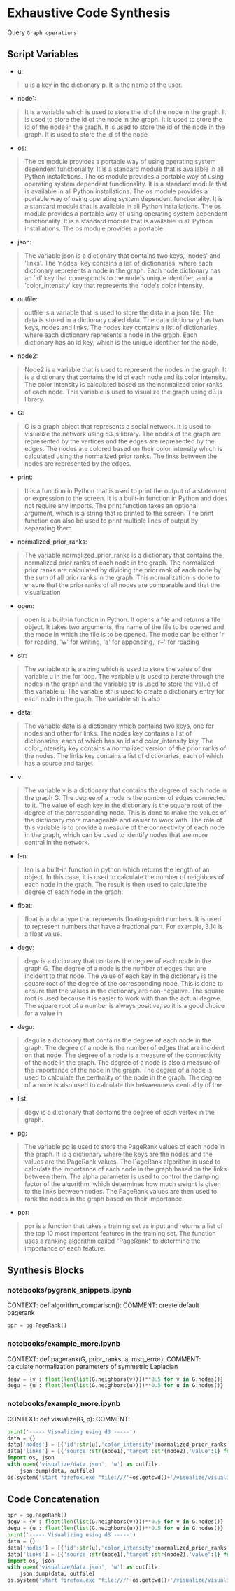 # Exhaustive Code Synthesis
Query `Graph operations`
## Script Variables
- u:<br>
>u is a key in the dictionary p. It is the name of the user.
- node1:<br>
>It is a variable which is used to store the id of the node in the graph. It is used to store the id of the node in the graph. It is used to store the id of the node in the graph. It is used to store the id of the node in the graph. It is used to store the id of the node
- os:<br>
>The os module provides a portable way of using operating system dependent functionality. It is a standard module that is available in all Python installations. The os module provides a portable way of using operating system dependent functionality. It is a standard module that is available in all Python installations. The os module provides a portable way of using operating system dependent functionality. It is a standard module that is available in all Python installations. The os module provides a portable way of using operating system dependent functionality. It is a standard module that is available in all Python installations. The os module provides a portable
- json:<br>
>The variable json is a dictionary that contains two keys, 'nodes' and 'links'. The 'nodes' key contains a list of dictionaries, where each dictionary represents a node in the graph. Each node dictionary has an 'id' key that corresponds to the node's unique identifier, and a 'color_intensity' key that represents the node's color intensity.
- outfile:<br>
>outfile is a variable that is used to store the data in a json file. The data is stored in a dictionary called data. The data dictionary has two keys, nodes and links. The nodes key contains a list of dictionaries, where each dictionary represents a node in the graph. Each dictionary has an id key, which is the unique identifier for the node,
- node2:<br>
>Node2 is a variable that is used to represent the nodes in the graph. It is a dictionary that contains the id of each node and its color intensity. The color intensity is calculated based on the normalized prior ranks of each node. This variable is used to visualize the graph using d3.js library.
- G:<br>
>G is a graph object that represents a social network. It is used to visualize the network using d3.js library. The nodes of the graph are represented by the vertices and the edges are represented by the edges. The nodes are colored based on their color intensity which is calculated using the normalized prior ranks. The links between the nodes are represented by the edges.
- print:<br>
>It is a function in Python that is used to print the output of a statement or expression to the screen. It is a built-in function in Python and does not require any imports. The print function takes an optional argument, which is a string that is printed to the screen. The print function can also be used to print multiple lines of output by separating them
- normalized_prior_ranks:<br>
>The variable normalized_prior_ranks is a dictionary that contains the normalized prior ranks of each node in the graph. The normalized prior ranks are calculated by dividing the prior rank of each node by the sum of all prior ranks in the graph. This normalization is done to ensure that the prior ranks of all nodes are comparable and that the visualization
- open:<br>
>open is a built-in function in Python. It opens a file and returns a file object. It takes two arguments, the name of the file to be opened and the mode in which the file is to be opened. The mode can be either 'r' for reading, 'w' for writing, 'a' for appending, 'r+' for reading
- str:<br>
>The variable str is a string which is used to store the value of the variable u in the for loop. The variable u is used to iterate through the nodes in the graph and the variable str is used to store the value of the variable u. The variable str is used to create a dictionary entry for each node in the graph. The variable str is also
- data:<br>
>The variable data is a dictionary which contains two keys, one for nodes and other for links. The nodes key contains a list of dictionaries, each of which has an id and color_intensity key. The color_intensity key contains a normalized version of the prior ranks of the nodes. The links key contains a list of dictionaries, each of which has a source and target
- v:<br>
>The variable v is a dictionary that contains the degree of each node in the graph G. The degree of a node is the number of edges connected to it. The value of each key in the dictionary is the square root of the degree of the corresponding node. This is done to make the values of the dictionary more manageable and easier to work with. The role of this variable is to provide a measure of the connectivity of each node in the graph, which can be used to identify nodes that are more central in the network.
- len:<br>
>len is a built-in function in python which returns the length of an object. In this case, it is used to calculate the number of neighbors of each node in the graph. The result is then used to calculate the degree of each node in the graph.
- float:<br>
>float is a data type that represents floating-point numbers. It is used to represent numbers that have a fractional part. For example, 3.14 is a float value.
- degv:<br>
>degv is a dictionary that contains the degree of each node in the graph G. The degree of a node is the number of edges that are incident to that node. The value of each key in the dictionary is the square root of the degree of the corresponding node. This is done to ensure that the values in the dictionary are non-negative. The square root is used because it is easier to work with than the actual degree. The square root of a number is always positive, so it is a good choice for a value in
- degu:<br>
>degu is a dictionary that contains the degree of each node in the graph. The degree of a node is the number of edges that are incident on that node. The degree of a node is a measure of the connectivity of the node in the graph. The degree of a node is also a measure of the importance of the node in the graph. The degree of a node is used to calculate the centrality of the node in the graph. The degree of a node is also used to calculate the betweenness centrality of the
- list:<br>
>degv is a dictionary that contains the degree of each vertex in the graph.
- pg:<br>
>The variable pg is used to store the PageRank values of each node in the graph. It is a dictionary where the keys are the nodes and the values are the PageRank values. The PageRank algorithm is used to calculate the importance of each node in the graph based on the links between them. The alpha parameter is used to control the damping factor of the algorithm, which determines how much weight is given to the links between nodes. The PageRank values are then used to rank the nodes in the graph based on their importance.
- ppr:<br>
>ppr is a function that takes a training set as input and returns a list of the top 10 most important features in the training set. The function uses a ranking algorithm called "PageRank" to determine the importance of each feature.
## Synthesis Blocks
### notebooks/pygrank_snippets.ipynb
CONTEXT: def algorithm_comparison(): COMMENT: create default pagerank
```python
ppr = pg.PageRank()
```

### notebooks/example_more.ipynb
CONTEXT: def pagerank(G, prior_ranks, a, msq_error): COMMENT: calculate normalization parameters of symmetric Laplacian
```python
degv = {v : float(len(list(G.neighbors(v))))**0.5 for v in G.nodes()}
degu = {u : float(len(list(G.neighbors(u))))**0.5 for u in G.nodes()}
```

### notebooks/example_more.ipynb
CONTEXT: def visualize(G, p): COMMENT:
```python
print('----- Visualizing using d3 -----')
data = {}
data['nodes'] = [{'id':str(u),'color_intensity':normalized_prior_ranks[u]} for u in G.nodes()]
data['links'] = [{'source':str(node1),'target':str(node2),'value':1} for node1,node2 in G.edges()]
import os, json
with open('visualize/data.json', 'w') as outfile:
    json.dump(data, outfile)
os.system('start firefox.exe "file:///'+os.getcwd()+'/visualize/visualize.html"')
```

## Code Concatenation
```python
ppr = pg.PageRank()
degv = {v : float(len(list(G.neighbors(v))))**0.5 for v in G.nodes()}
degu = {u : float(len(list(G.neighbors(u))))**0.5 for u in G.nodes()}
print('----- Visualizing using d3 -----')
data = {}
data['nodes'] = [{'id':str(u),'color_intensity':normalized_prior_ranks[u]} for u in G.nodes()]
data['links'] = [{'source':str(node1),'target':str(node2),'value':1} for node1,node2 in G.edges()]
import os, json
with open('visualize/data.json', 'w') as outfile:
    json.dump(data, outfile)
os.system('start firefox.exe "file:///'+os.getcwd()+'/visualize/visualize.html"')
```
